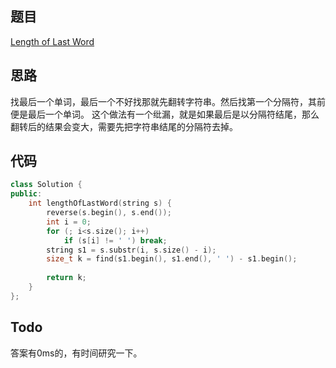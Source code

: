 ## 题目
[Length of Last Word](https://leetcode-cn.com/problems/length-of-last-word/)
## 思路

找最后一个单词，最后一个不好找那就先翻转字符串。然后找第一个分隔符，其前便是最后一个单词。
这个做法有一个纰漏，就是如果最后是以分隔符结尾，那么翻转后的结果会变大，需要先把字符串结尾的分隔符去掉。
## 代码
```c++
class Solution {
public:
    int lengthOfLastWord(string s) {
        reverse(s.begin(), s.end());
	    int i = 0;
	    for (; i<s.size(); i++)
	        if (s[i] != ' ') break;
    	string s1 = s.substr(i, s.size() - i);
	    size_t k = find(s1.begin(), s1.end(), ' ') - s1.begin();
	
        return k;
    }
};
```

## Todo

答案有0ms的，有时间研究一下。
